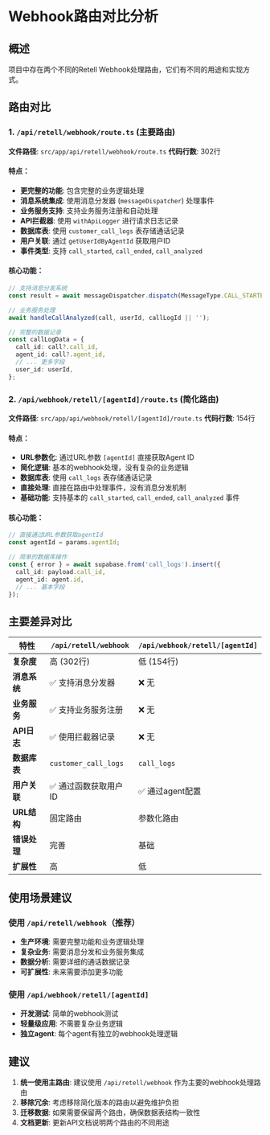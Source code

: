# Webhook路由对比分析

## 概述

项目中存在两个不同的Retell Webhook处理路由，它们有不同的用途和实现方式。

## 路由对比

### 1. `/api/retell/webhook/route.ts` (主要路由)
**文件路径**: `src/app/api/retell/webhook/route.ts`
**代码行数**: 302行

#### 特点：
- **更完整的功能**: 包含完整的业务逻辑处理
- **消息系统集成**: 使用消息分发器 (`messageDispatcher`) 处理事件
- **业务服务支持**: 支持业务服务注册和自动处理
- **API拦截器**: 使用 `withApiLogger` 进行请求日志记录
- **数据库表**: 使用 `customer_call_logs` 表存储通话记录
- **用户关联**: 通过 `getUserIdByAgentId` 获取用户ID
- **事件类型**: 支持 `call_started`, `call_ended`, `call_analyzed`

#### 核心功能：
```typescript
// 支持消息分发系统
const result = await messageDispatcher.dispatch(MessageType.CALL_STARTED, messageData);

// 业务服务处理
await handleCallAnalyzed(call, userId, callLogId || '');

// 完整的数据记录
const callLogData = {
  call_id: call?.call_id,
  agent_id: call?.agent_id,
  // ... 更多字段
  user_id: userId,
};
```

### 2. `/api/webhook/retell/[agentId]/route.ts` (简化路由)
**文件路径**: `src/app/api/webhook/retell/[agentId]/route.ts`
**代码行数**: 154行

#### 特点：
- **URL参数化**: 通过URL参数 `[agentId]` 直接获取Agent ID
- **简化逻辑**: 基本的webhook处理，没有复杂的业务逻辑
- **数据库表**: 使用 `call_logs` 表存储通话记录
- **直接处理**: 直接在路由中处理事件，没有消息分发机制
- **基础功能**: 支持基本的 `call_started`, `call_ended`, `call_analyzed` 事件

#### 核心功能：
```typescript
// 直接通过URL参数获取agentId
const agentId = params.agentId;

// 简单的数据库操作
const { error } = await supabase.from('call_logs').insert({
  call_id: payload.call_id,
  agent_id: agent.id,
  // ... 基本字段
});
```

## 主要差异对比

| 特性 | `/api/retell/webhook` | `/api/webhook/retell/[agentId]` |
|------|----------------------|--------------------------------|
| **复杂度** | 高 (302行) | 低 (154行) |
| **消息系统** | ✅ 支持消息分发器 | ❌ 无 |
| **业务服务** | ✅ 支持业务服务注册 | ❌ 无 |
| **API日志** | ✅ 使用拦截器记录 | ❌ 无 |
| **数据库表** | `customer_call_logs` | `call_logs` |
| **用户关联** | ✅ 通过函数获取用户ID | ✅ 通过agent配置 |
| **URL结构** | 固定路由 | 参数化路由 |
| **错误处理** | 完善 | 基础 |
| **扩展性** | 高 | 低 |

## 使用场景建议

### 使用 `/api/retell/webhook`（推荐）
- **生产环境**: 需要完整功能和业务逻辑处理
- **复杂业务**: 需要消息分发和业务服务集成
- **数据分析**: 需要详细的通话数据记录
- **可扩展性**: 未来需要添加更多功能

### 使用 `/api/webhook/retell/[agentId]`
- **开发测试**: 简单的webhook测试
- **轻量级应用**: 不需要复杂业务逻辑
- **独立agent**: 每个agent有独立的webhook处理逻辑

## 建议

1. **统一使用主路由**: 建议使用 `/api/retell/webhook` 作为主要的webhook处理路由
2. **移除冗余**: 考虑移除简化版本的路由以避免维护负担
3. **迁移数据**: 如果需要保留两个路由，确保数据表结构一致性
4. **文档更新**: 更新API文档说明两个路由的不同用途